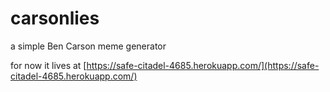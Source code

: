 # carsonlies
a simple Ben Carson meme generator

for now it lives at [https://safe-citadel-4685.herokuapp.com/](https://safe-citadel-4685.herokuapp.com/)
